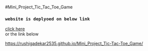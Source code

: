 #Mini_Project_Tic_Tac_Toe_Game
### `website is deplyoed on below link`
  [click here](https://rushigadekar2535.github.io/Mini_Project_Tic-Tac-Toe_Game/) \
  or the link below 
  
https://rushigadekar2535.github.io/Mini_Project_Tic-Tac-Toe_Game/
